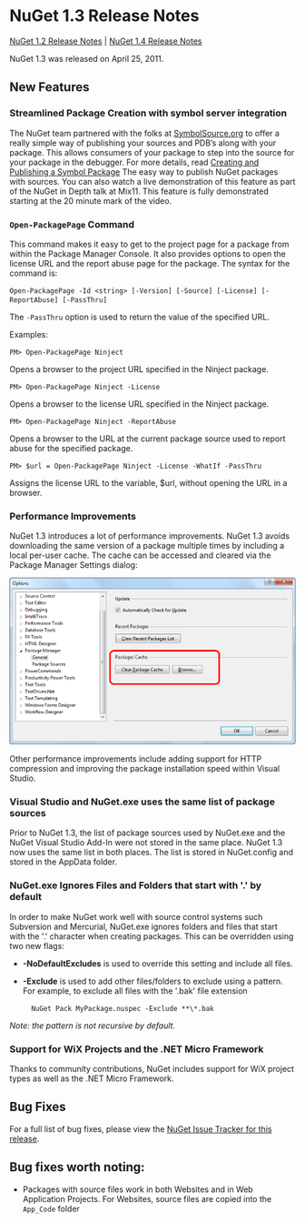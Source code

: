# NuGet 1.3 Release Notes

[NuGet 1.2 Release Notes](/release-notes/nuget-1.2) | [NuGet 1.4 Release Notes](/release-notes/nuget-1.4)

NuGet 1.3 was released on April 25, 2011.

## New Features

### Streamlined Package Creation with symbol server integration

The NuGet team partnered with the folks at [SymbolSource.org](http://www.symbolsource.org/) to offer 
a really simple way of publishing your sources and PDB’s along with your package. This allows consumers 
of your package to step into the source for your package in the debugger. For more details, read 
[Creating and Publishing a Symbol Package](/ndocs/create-packages/symbol-packages)
The easy way to publish NuGet packages with sources. You can also watch a live demonstration of this 
feature as part of the NuGet in Depth talk at Mix11. This feature is fully demonstrated starting at 
the 20 minute mark of the video.

### `Open-PackagePage` Command

This command makes it easy to get to the project page for a package from within the Package Manager 
Console. It also provides options to open the license URL and the report abuse page for the package. 
The syntax for the command is:

    Open-PackagePage -Id <string> [-Version] [-Source] [-License] [-ReportAbuse] [-PassThru] 

The `-PassThru` option is used to return the value of the specified URL.

Examples: 

    PM> Open-PackagePage Ninject

Opens a browser to the project URL specified in the Ninject package.

    PM> Open-PackagePage Ninject -License

Opens a browser to the license URL specified in the Ninject package.

    PM> Open-PackagePage Ninject -ReportAbuse

Opens a browser to the URL at the current package source used to report abuse for the specified package.

    PM> $url = Open-PackagePage Ninject -License -WhatIf -PassThru

Assigns the license URL to the variable, $url, without opening the URL in a browser.

### Performance Improvements

NuGet 1.3 introduces a lot of performance improvements. NuGet 1.3 avoids downloading the same version of 
a package multiple times by including a local per-user cache. The cache can be accessed and cleared via 
the Package Manager Settings dialog:

![NuGet Options Dialog with Package Cache Settings](./media/nuget-options.png)

Other performance improvements include adding support for HTTP compression and improving the package 
installation speed within Visual Studio.

### Visual Studio and NuGet.exe uses the same list of package sources

Prior to NuGet 1.3, the list of package sources used by NuGet.exe and the NuGet Visual Studio Add-In 
were not stored in the same place. NuGet 1.3 now uses the same list in both places. The list is stored 
in NuGet.config and stored in the AppData folder.

### NuGet.exe Ignores Files and Folders that start with '.' by default

In order to make NuGet work well with source control systems such Subversion and Mercurial, NuGet.exe 
ignores folders and files that start with the '.' character when creating packages. This can be overridden 
using two new flags:

* __-NoDefaultExcludes__ is used to override this setting and include all files.
* __-Exclude__ is used to add other files/folders to exclude using a pattern. For example, to exclude 
all files with the '.bak' file extension

        NuGet Pack MyPackage.nuspec -Exclude **\*.bak 
    
_Note: the pattern is not recursive by default._

### Support for WiX Projects and the .NET Micro Framework

Thanks to community contributions, NuGet includes support for WiX project types as well as the .NET Micro Framework.

## Bug Fixes

For a full list of bug fixes, please view the [NuGet Issue Tracker for this release](http://nuget.codeplex.com/workitem/list/advanced?keyword=&status=All&type=All&priority=All&release=NuGet%201.3&assignedTo=All&component=All&sortField=LastUpdatedDate&sortDirection=Descending&page=0).

## Bug fixes worth noting:

* Packages with source files work in both Websites and in Web Application Projects. 
For Websites, source files are copied into the `App_Code` folder
